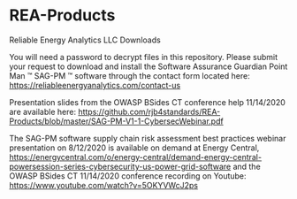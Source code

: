 # REA-Products
Reliable Energy Analytics LLC Downloads

You will need a password to decrypt files in this repository. Please submit your request to download and install the Software Assurance Guardian Point Man ™ SAG-PM ™ software through the contact form located here: 
https://reliableenergyanalytics.com/contact-us

Presentation slides from the OWASP BSides CT conference help 11/14/2020 are available here: 
https://github.com/rjb4standards/REA-Products/blob/master/SAG-PM-V1-1-CybersecWebinar.pdf 

The SAG-PM software supply chain risk assessment best practices webinar presentation on 8/12/2020 is available on demand at Energy Central, https://energycentral.com/o/energy-central/demand-energy-central-powersession-series-cybersecurity-us-power-grid-software and the OWASP BSides CT 11/14/2020 conference recording on Youtube: https://www.youtube.com/watch?v=5OKYVWcJ2ps 

